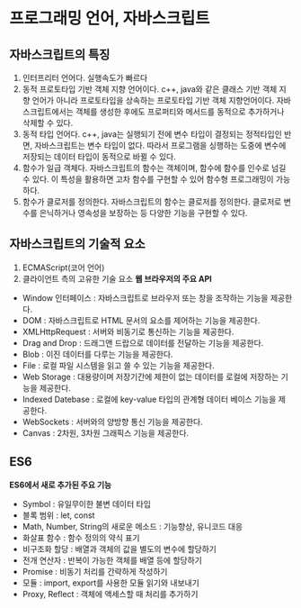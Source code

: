 # 프로그래밍 언어, 자바스크립트

## 자바스크립트의 특징

1. 인터프리터 언어다.
   실행속도가 빠르다
2. 동적 프로토타입 기반 객체 지향 언어이다.
   c++, java와 같은 클래스 기반 객체 지향 언어가 아니라 프로토타입을 상속하는 프로토타입 기반 객체 지향언어이다. 자바스크립트에서는 객체를 생성한 후에도 프로퍼티와 메서드를 동적으로 추가하거나 삭제할 수 있다.
3. 동적 타입 언어다.
   c++, java는 실행되기 전에 변수 타입이 결정되는 정적타입인 반면, 자바스크립트는 변수 타입이 없다. 따라서 프로그램을 싱행하는 도중에 변수에 저장되는 데이터 타입이 동적으로 바뀔 수 있다.
4. 함수가 일급 객체다.
   자바스크립트의 함수는 객체이며, 함수에 함수를 인수로 넘길 수 있다. 이 특성을 활용하면 고차 함수를 구현할 수 있어 함수형 프로그래밍이 가능하다.
5. 함수가 클로저를 정의한다.
   자바스크립트의 함수는 클로저를 정의한다. 클로저로 변수를 은닉하거나 영속성을 보장하는 등 다양한 기능을 구현할 수 있다.

## 자바스크립트의 기술적 요소

1. ECMAScript(코어 언어)
2. 클라이언트 측의 고유한 기술 요소
   **웹 브라우저의 주요 API**

- Window 인터페이스 : 자바스크립트로 브라우저 또는 창을 조작하는 기능을 제공한다.
- DOM : 자바스크립트로 HTML 문서의 요소를 제어하는 기능을 제공한다.
- XMLHttpRequest : 서버와 비동기로 통신하는 기능을 제공한다.
- Drag and Drop : 드래그앤 드랍으로 데이터를 전달하는 기능을 제공한다.
- Blob : 이진 데이터를 다루는 기능을 제공한다.
- File : 로컬 파일 시스템을 읽고 쓸 수 있는 기능을 제공한다.
- Web Storage : 대용량이며 저장기간에 제한이 없는 데이터를 로컬에 저장하는 기능을 제공한다.
- Indexed Datebase : 로컬에 key-value 타입의 관계형 데이터 베이스 기능을 제공한다.
- WebSockets : 서버와의 양방향 통신 기능을 제공한다.
- Canvas : 2차원, 3차원 그래픽스 기능을 제공한다.

## ES6

**ES6에서 새로 추가된 주요 기능**

- Symbol : 유일무이한 불변 데이터 타입
- 블록 범위 : let, const
- Math, Number, String의 새로운 메소드 : 기능향상, 유니코드 대응
- 화살표 함수 : 함수 정의의 약식 표기
- 비구조화 할당 : 배열과 객체의 값을 별도의 변수에 할당하기
- 전개 연산자 : 반복이 가능한 객체를 배열 등에 할당하기
- Promise : 비동기 처리를 간략하게 작성하기
- 모듈 : import, export를 사용한 모듈 읽기와 내보내기
- Proxy, Reflect : 객체에 액세스할 때 처리를 추가하기
